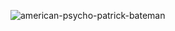 ![american-psycho-patrick-bateman](https://github.com/user-attachments/assets/71eb0cc2-d55b-4700-8b1a-5590a45186e7)

